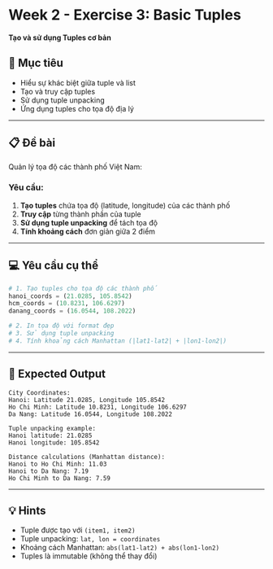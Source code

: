 # Week 2 - Exercise 3: Basic Tuples

**Tạo và sử dụng Tuples cơ bản**

## 🎯 Mục tiêu

- Hiểu sự khác biệt giữa tuple và list
- Tạo và truy cập tuples
- Sử dụng tuple unpacking
- Ứng dụng tuples cho tọa độ địa lý

---

## 📋 Đề bài

Quản lý tọa độ các thành phố Việt Nam:

### Yêu cầu:

1. **Tạo tuples** chứa tọa độ (latitude, longitude) của các thành phố
2. **Truy cập** từng thành phần của tuple
3. **Sử dụng tuple unpacking** để tách tọa độ
4. **Tính khoảng cách** đơn giản giữa 2 điểm

---

## 💻 Yêu cầu cụ thể

```python
# 1. Tạo tuples cho tọa độ các thành phố
hanoi_coords = (21.0285, 105.8542)
hcm_coords = (10.8231, 106.6297)
danang_coords = (16.0544, 108.2022)

# 2. In tọa độ với format đẹp
# 3. Sử dụng tuple unpacking
# 4. Tính khoảng cách Manhattan (|lat1-lat2| + |lon1-lon2|)
```

---

## 🎯 Expected Output

```
City Coordinates:
Hanoi: Latitude 21.0285, Longitude 105.8542
Ho Chi Minh: Latitude 10.8231, Longitude 106.6297
Da Nang: Latitude 16.0544, Longitude 108.2022

Tuple unpacking example:
Hanoi latitude: 21.0285
Hanoi longitude: 105.8542

Distance calculations (Manhattan distance):
Hanoi to Ho Chi Minh: 11.03
Hanoi to Da Nang: 7.19
Ho Chi Minh to Da Nang: 7.59
```

---

## 💡 Hints

- Tuple được tạo với `(item1, item2)`
- Tuple unpacking: `lat, lon = coordinates`
- Khoảng cách Manhattan: `abs(lat1-lat2) + abs(lon1-lon2)`
- Tuples là immutable (không thể thay đổi)
